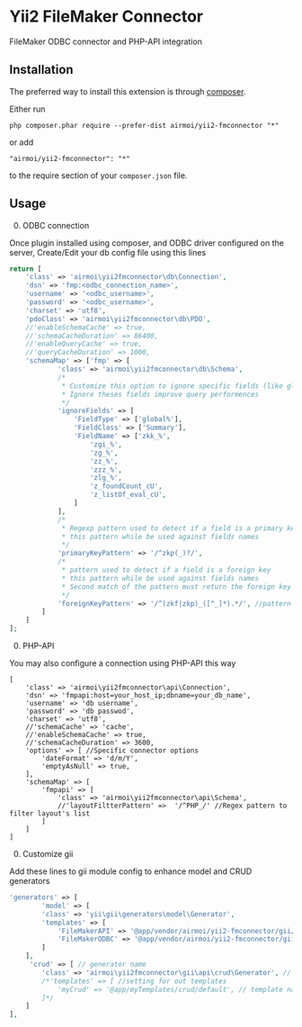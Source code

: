 Yii2 FileMaker Connector
========================
FileMaker ODBC connector and PHP-API integration

Installation
------------

The preferred way to install this extension is through [composer](http://getcomposer.org/download/).

Either run

```
php composer.phar require --prefer-dist airmoi/yii2-fmconnector "*"
```

or add

```
"airmoi/yii2-fmconnector": "*"
```

to the require section of your `composer.json` file.


Usage
-----
0. ODBC connection

Once plugin installed using composer, and ODBC driver configured on the server,
Create/Edit your db config file using this lines
```php
return [
    'class' => 'airmoi\yii2fmconnector\db\Connection',
    'dsn' => 'fmp:<odbc_connection_name>',
    'username' => '<odbc_username>',
    'password' => '<odbc_username>',
    'charset' => 'utf8',
    'pdoClass' => 'airmoi\yii2fmconnector\db\PDO',
    //'enableSchemaCache' => true,
    //'schemaCacheDuration' => 86400,
    //'enableQueryCache' => true,
    //'queryCacheDuration' => 1000,
    'schemaMap' => ['fmp' => [
            'class' => 'airmoi\yii2fmconnector\db\Schema',
            /* 
             * Customize this option to ignore specific fields (like global/utils fields) which you don't want to get access
             * Ignore theses fields improve query performences
             */
            'ignoreFields' => [
                'FieldType' => ['global%'],
                'FieldClass' => ['Summary'],
                'FieldName' => ['zkk_%',
                    'zgi_%',
                    'zg_%',
                    'zz_%',
                    'zzz_%',
                    'zlg_%',
                    'z_foundCount_cU',
                    'z_listOf_eval_cU',
                ]
            ],
            /* 
             * Regexp pattern used to detect if a field is a primary key
             * this pattern while be used against fields names
             */
            'primaryKeyPattern' => '/^zkp(_)?/',
            /* 
             * pattern used to detect if a field is a foreign key
             * this pattern while be used against fields names
             * Second match of the pattern must return the foreign key trigram (XXX)
             */
            'foreignKeyPattern' => '/^(zkf|zkp)_([^_]*).*/', //pattern used to detect if a field is a foreign key
        ]
    ]
];
```

0. PHP-API

You may also configure a connection using PHP-API this way

```
[
    'class' => 'airmoi\yii2fmconnector\api\Connection',
    'dsn' => 'fmpapi:host=your_host_ip;dbname=your_db_name',
    'username' => 'db username',
    'password' => 'db passwod',
    'charset' => 'utf8',
    //'schemaCache' => 'cache',
    //'enableSchemaCache' => true,
    //'schemaCacheDuration' => 3600,
    'options' => [ //Specific connector options
        'dateFormat' => 'd/m/Y',
        'emptyAsNull' => true,
    ],
    'schemaMap' => [
        'fmpapi' => [
            'class' => 'airmoi\yii2fmconnector\api\Schema',
            //'layoutFiltterPattern' =>  '/^PHP_/' //Regex pattern to filter layout's list
        ]
    ]
]
```

0. Customize gii

Add these lines to gii module config to enhance model and CRUD generators
```php
'generators' => [
        'model' => [
        'class' => 'yii\gii\generators\model\Generator',
        'templates' => [
            'FileMakerAPI' => '@app/vendor/airmoi/yii2-fmconnector/gii/api/templates/',
            'FileMakerODBC' => '@app/vendor/airmoi/yii2-fmconnector/gii/odbc/templates/',
        ]
    ],
     'crud' => [ // generator name
        'class' => 'airmoi\yii2fmconnector\gii\api\crud\Generator', // generator class
        /*'templates' => [ //setting for out templates
            'myCrud' => '@app/myTemplates/crud/default', // template name => path to template
        ]*/
    ]
],
```

